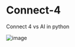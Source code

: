 # Connect-4
Connect 4 vs AI in python

![image](https://user-images.githubusercontent.com/58784516/129853319-b314dbf4-803e-4d5d-8a6a-57e0416cd55e.png)

